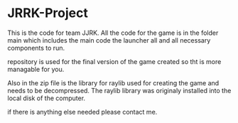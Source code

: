 # JRRK-Project
This is the code for team JJRK. 
All the code for the game is in the folder main which includes the main code the launcher all and all 
necessary components to run.

repository is used for the final version of the game created so tht is more managable for you.

Also in the zip file is the library for raylib used for creating the game and needs to be decompressed.
The raylib library was originaly installed into the local disk of the computer.

if there is anything else needed please contact me.
